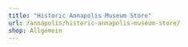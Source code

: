 ```yaml
---
title: "Historic Annapolis Museum Store"
url: /annapolis/historic-annapolis-museum-store/
shop: Allgemein
---
```


